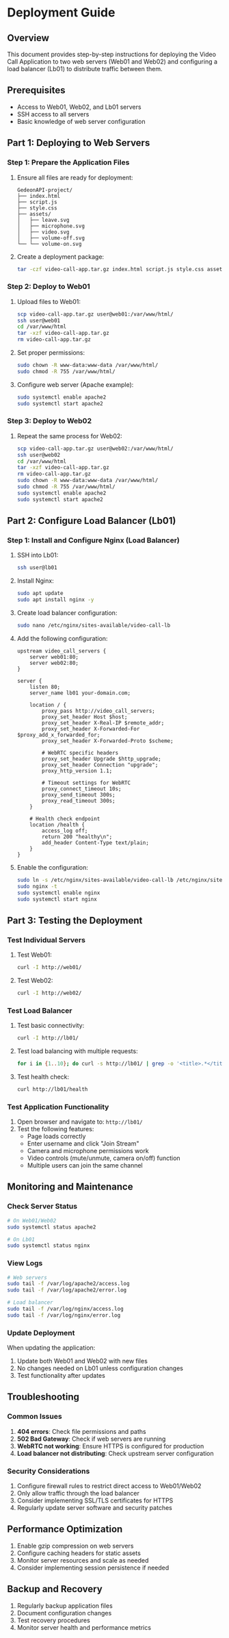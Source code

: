 # Deployment Guide

## Overview
This document provides step-by-step instructions for deploying the Video Call Application to two web servers (Web01 and Web02) and configuring a load balancer (Lb01) to distribute traffic between them.

## Prerequisites
- Access to Web01, Web02, and Lb01 servers
- SSH access to all servers
- Basic knowledge of web server configuration

## Part 1: Deploying to Web Servers

### Step 1: Prepare the Application Files

1. Ensure all files are ready for deployment:
   ```
   GedeonAPI-project/
   ├── index.html
   ├── script.js
   ├── style.css
   ├── assets/
   │   ├── leave.svg
   │   ├── microphone.svg
   │   ├── video.svg
   │   ├── volume-off.svg
   └── └── volume-on.svg
   ```

2. Create a deployment package:
   ```bash
   tar -czf video-call-app.tar.gz index.html script.js style.css assets/
   ```

### Step 2: Deploy to Web01

1. Upload files to Web01:
   ```bash
   scp video-call-app.tar.gz user@web01:/var/www/html/
   ssh user@web01
   cd /var/www/html
   tar -xzf video-call-app.tar.gz
   rm video-call-app.tar.gz
   ```

2. Set proper permissions:
   ```bash
   sudo chown -R www-data:www-data /var/www/html/
   sudo chmod -R 755 /var/www/html/
   ```

3. Configure web server (Apache example):
   ```bash
   sudo systemctl enable apache2
   sudo systemctl start apache2
   ```

### Step 3: Deploy to Web02

1. Repeat the same process for Web02:
   ```bash
   scp video-call-app.tar.gz user@web02:/var/www/html/
   ssh user@web02
   cd /var/www/html
   tar -xzf video-call-app.tar.gz
   rm video-call-app.tar.gz
   sudo chown -R www-data:www-data /var/www/html/
   sudo chmod -R 755 /var/www/html/
   sudo systemctl enable apache2
   sudo systemctl start apache2
   ```

## Part 2: Configure Load Balancer (Lb01)

### Step 1: Install and Configure Nginx (Load Balancer)

1. SSH into Lb01:
   ```bash
   ssh user@lb01
   ```

2. Install Nginx:
   ```bash
   sudo apt update
   sudo apt install nginx -y
   ```

3. Create load balancer configuration:
   ```bash
   sudo nano /etc/nginx/sites-available/video-call-lb
   ```

4. Add the following configuration:
   ```nginx
   upstream video_call_servers {
       server web01:80;
       server web02:80;
   }

   server {
       listen 80;
       server_name lb01 your-domain.com;

       location / {
           proxy_pass http://video_call_servers;
           proxy_set_header Host $host;
           proxy_set_header X-Real-IP $remote_addr;
           proxy_set_header X-Forwarded-For $proxy_add_x_forwarded_for;
           proxy_set_header X-Forwarded-Proto $scheme;
           
           # WebRTC specific headers
           proxy_set_header Upgrade $http_upgrade;
           proxy_set_header Connection "upgrade";
           proxy_http_version 1.1;
           
           # Timeout settings for WebRTC
           proxy_connect_timeout 10s;
           proxy_send_timeout 300s;
           proxy_read_timeout 300s;
       }
       
       # Health check endpoint
       location /health {
           access_log off;
           return 200 "healthy\n";
           add_header Content-Type text/plain;
       }
   }
   ```

5. Enable the configuration:
   ```bash
   sudo ln -s /etc/nginx/sites-available/video-call-lb /etc/nginx/sites-enabled/
   sudo nginx -t
   sudo systemctl enable nginx
   sudo systemctl start nginx
   ```

## Part 3: Testing the Deployment

### Test Individual Servers

1. Test Web01:
   ```bash
   curl -I http://web01/
   ```

2. Test Web02:
   ```bash
   curl -I http://web02/
   ```

### Test Load Balancer

1. Test basic connectivity:
   ```bash
   curl -I http://lb01/
   ```

2. Test load balancing with multiple requests:
   ```bash
   for i in {1..10}; do curl -s http://lb01/ | grep -o '<title>.*</title>'; done
   ```

3. Test health check:
   ```bash
   curl http://lb01/health
   ```

### Test Application Functionality

1. Open browser and navigate to: `http://lb01/`
2. Test the following features:
   - Page loads correctly
   - Enter username and click "Join Stream"
   - Camera and microphone permissions work
   - Video controls (mute/unmute, camera on/off) function
   - Multiple users can join the same channel

## Monitoring and Maintenance

### Check Server Status
```bash
# On Web01/Web02
sudo systemctl status apache2

# On Lb01
sudo systemctl status nginx
```

### View Logs
```bash
# Web servers
sudo tail -f /var/log/apache2/access.log
sudo tail -f /var/log/apache2/error.log

# Load balancer
sudo tail -f /var/log/nginx/access.log
sudo tail -f /var/log/nginx/error.log
```

### Update Deployment
When updating the application:
1. Update both Web01 and Web02 with new files
2. No changes needed on Lb01 unless configuration changes
3. Test functionality after updates

## Troubleshooting

### Common Issues

1. **404 errors**: Check file permissions and paths
2. **502 Bad Gateway**: Check if web servers are running
3. **WebRTC not working**: Ensure HTTPS is configured for production
4. **Load balancer not distributing**: Check upstream server configuration

### Security Considerations

1. Configure firewall rules to restrict direct access to Web01/Web02
2. Only allow traffic through the load balancer
3. Consider implementing SSL/TLS certificates for HTTPS
4. Regularly update server software and security patches

## Performance Optimization

1. Enable gzip compression on web servers
2. Configure caching headers for static assets
3. Monitor server resources and scale as needed
4. Consider implementing session persistence if needed

## Backup and Recovery

1. Regularly backup application files
2. Document configuration changes
3. Test recovery procedures
4. Monitor server health and performance metrics
